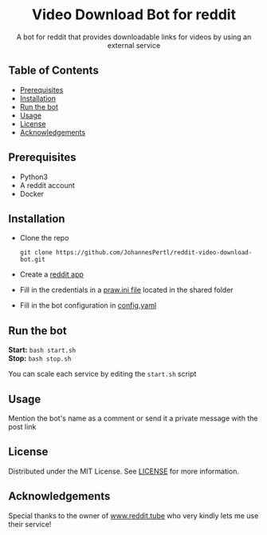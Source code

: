 <h1 align=center>Video Download Bot for reddit</h1>
<p align=center>A bot for reddit that provides downloadable links for videos by using an external service</p>


## Table of Contents


* [Prerequisites](#prerequisites)
* [Installation](#installation)
* [Run the bot](#run-the-bot)
* [Usage](#usage)
* [License](#license)
* [Acknowledgements](#acknowledgements)


## Prerequisites

* Python3
* A reddit account
* Docker
  

## Installation


* Clone the repo

      git clone https://github.com/JohannesPertl/reddit-video-download-bot.git
    
* Create a [reddit app](https://ssl.reddit.com/prefs/apps/)
* Fill in the credentials in a [praw.ini file](https://praw.readthedocs.io/en/latest/getting_started/configuration/prawini.html)
located in the shared folder
* Fill in the bot configuration in [config.yaml](shared/config.yaml)

## Run the bot

**Start:** ```bash start.sh```  
**Stop:** ```bash stop.sh```

You can scale each service by editing the ```start.sh``` script

## Usage

Mention the bot's name as a comment or send it a private message with the post link

## License

Distributed under the MIT License. See [LICENSE](LICENSE) for more information.


## Acknowledgements

Special thanks to the owner of www.reddit.tube who very kindly lets me use their service! 




